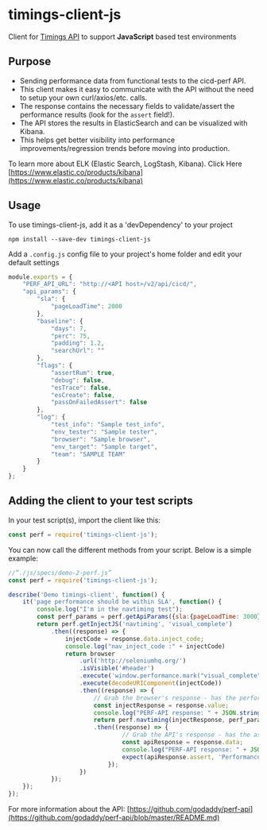 # timings-client-js

Client for [Timings API](https://www.github.com/godaddy/timings) to support **JavaScript** based test environments

## Purpose

- Sending performance data from functional tests to the cicd-perf API.
- This client makes it easy to communicate with the API without the need to setup your own curl/axios/etc. calls.
- The response contains the necessary fields to validate/assert the performance results (look for the `assert` field!).
- The API stores the results in ElasticSearch and can be visualized with Kibana.
- This helps get better visibility into performance improvements/regression trends before moving into production.

To learn more about ELK (Elastic Search, LogStash, Kibana). Click Here [https://www.elastic.co/products/kibana](https://www.elastic.co/products/kibana)

## Usage

To use timings-client-js, add it as a 'devDependency' to your project

```shell
npm install --save-dev timings-client-js
```

Add a `.config.js` config file to your project's home folder and edit your default settings

```javascript
module.exports = {
    "PERF_API_URL": "http://<API host>/v2/api/cicd/",
    "api_params": {
        "sla": {
            "pageLoadTime": 2000
        },
        "baseline": {
            "days": 7,
            "perc": 75,
            "padding": 1.2,
            "searchUrl": ""
        },
        "flags": {
            "assertRum": true,
            "debug": false,
            "esTrace": false,
            "esCreate": false,
            "passOnFailedAssert": false
        },
        "log": {
            "test_info": "Sample test_info",
            "env_tester": "Sample tester",
            "browser": "Sample browser",
            "env_target": "Sample target",
            "team": "SAMPLE TEAM"
        }
    }
};
```

## Adding the client to your test scripts

In your test script(s), import the client like this:

```javascript
const perf = require('timings-client-js');
```

You can now call the different methods from your script. Below is a simple example:

```javascript
//”./js/specs/demo-2-perf.js”
const perf = require('timings-client-js');

describe('Demo timings-client', function() {
    it('page performance should be within SLA', function() {
        console.log("I'm in the navtiming test");
        const perf_params = perf.getApiParams({sla:{pageLoadTime: 3000}, debug: true});
        return perf.getInjectJS('navtiming', 'visual_complete')
            .then((response) => {
                injectCode = response.data.inject_code;
                console.log("nav_inject_code :" + injectCode)
                return browser
                    .url('http://seleniumhq.org/')
                    .isVisible('#header')
                    .execute('window.performance.mark("visual_complete");')
                    .execute(decodeURIComponent(injectCode))
                    .then((response) => {
                        // Grab the browser's response - has the performance data!
                        const injectResponse = response.value;
                        console.log("PERF-API response: " + JSON.stringify(perf_params, null, 4));
                        return perf.navtiming(injectResponse, perf_params, null)
                        .then((response) => {
                                // Grab the API's response - has the assert field!
                                const apiResponse = response.data;
                                console.log("PERF-API response: " + JSON.stringify(apiResponse.export.perf, null, 4));
                                expect(apiResponse.assert, 'Performance failed! assert field is False').to.be.true;
                            });
                    })
            });
    });
});
```

For more information about the API: [https://github.com/godaddy/perf-api](https://github.com/godaddy/perf-api/blob/master/README.md)